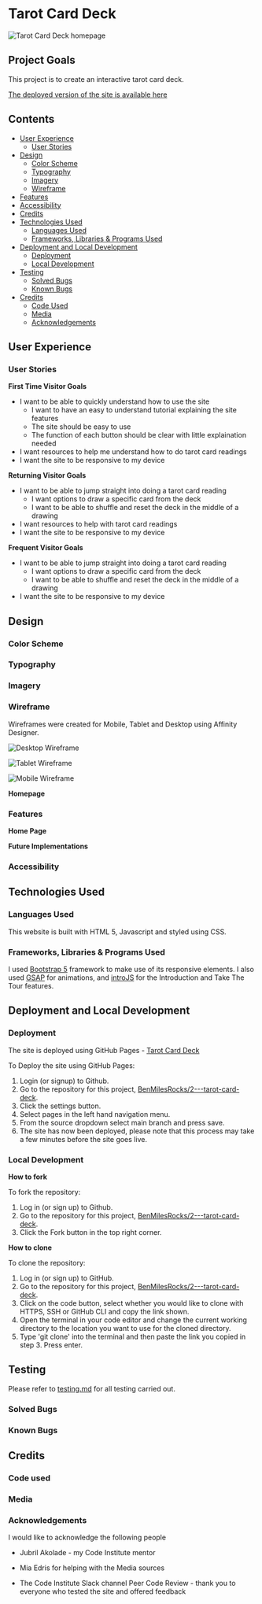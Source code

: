 # Tarot Card Deck

![Tarot Card Deck homepage](/assets/documentation/pages/main-page.png)

## Project Goals

This project is to create an interactive tarot card deck.

[The deployed version of the site is available here](https://benmilesrocks.github.io/2---Tarot-Card-Deck/)



## Contents

* [User Experience](#user-experience)
    - [User Stories](#user-stories)
* [Design](#design)
    - [Color Scheme](#color-scheme)
    - [Typography](#typography)
    - [Imagery](#imagery)
    - [Wireframe](#wireframe#)
* [Features](#features)
* [Accessibility](#accessibility)
* [Credits](#credits)
* [Technologies Used](#technologies-used)
    - [Languages Used](#languages-used)
    - [Frameworks, Libraries & Programs Used](#frameworks-libraries--programs-used)
* [Deployment and Local Development](#deployment-and-local-development)
    - [Deployment](#deployment)
    - [Local Development](#local-development)
* [Testing](#testing)
    - [Solved Bugs](#solved-bugs)
    - [Known Bugs](#known-bugs)
* [Credits](#credits)
    - [Code Used](#code-used)
    - [Media](#media)
    - [Acknowledgements](#acknowledgements)


## User Experience


### User Stories


**First Time Visitor Goals**

* I want to be able to quickly understand how to use the site
    - I want to have an easy to understand tutorial explaining the site features
    - The site should be easy to use
    - The function of each button should be clear with little explaination needed
* I want resources to help me understand how to do tarot card readings
* I want the site to be responsive to my device

**Returning Visitor Goals**

* I want to be able to jump straight into doing a tarot card reading
    - I want options to draw a specific card from the deck
    - I want to be able to shuffle and reset the deck in the middle of a drawing
* I want resources to help with tarot card readings
* I want the site to be responsive to my device

**Frequent Visitor Goals**

* I want to be able to jump straight into doing a tarot card reading
    - I want options to draw a specific card from the deck
    - I want to be able to shuffle and reset the deck in the middle of a drawing
* I want the site to be responsive to my device

## Design

### Color Scheme

### Typography

### Imagery

### Wireframe

Wireframes were created for Mobile, Tablet and Desktop using Affinity Designer.

![Desktop Wireframe](/assets/documentation/wireframe/laptop-wireframe.jpg)

![Tablet Wireframe](/assets/documentation/wireframe/tablet-wireframe.jpg)

![Mobile Wireframe](/assets/documentation/wireframe/mobile-wireframe.jpg)

**Homepage**

### Features

**Home Page**

**Future Implementations**

### Accessibility

## Technologies Used

### Languages Used

This website is built with HTML 5, Javascript and styled using CSS.

### Frameworks, Libraries & Programs Used

I used [Bootstrap 5](https://getbootstrap.com/) framework to make use of its responsive elements. I also used [GSAP](https://gsap.com/core/) for animations, and [introJS](https://introjs.com/) 
for the Introduction and Take The Tour features.

## Deployment and Local Development

### Deployment

The site is deployed using GitHub Pages - [Tarot Card Deck](https://github.com/BenMilesRocks/2---Tarot-Card-Deck)

To Deploy the site using GitHub Pages:

1. Login (or signup) to Github.
2. Go to the repository for this project, [BenMilesRocks/2---tarot-card-deck](https://github.com/BenMilesRocks/2---Tarot-Card-Deck).
3. Click the settings button.
4. Select pages in the left hand navigation menu.
5. From the source dropdown select main branch and press save.
6. The site has now been deployed, please note that this process may take a few minutes before the site goes live.

### Local Development

**How to fork**

To fork the repository:

1. Log in (or sign up) to Github.
2. Go to the repository for this project, [BenMilesRocks/2---tarot-card-deck](https://github.com/BenMilesRocks/2---Tarot-Card-Deck).
3. Click the Fork button in the top right corner.

**How to clone**

To clone the repository:

1. Log in (or sign up) to GitHub.
2. Go to the repository for this project, [BenMilesRocks/2---tarot-card-deck](https://github.com/BenMilesRocks/2---Tarot-Card-Deck).
3. Click on the code button, select whether you would like to clone with HTTPS, SSH or GitHub CLI and copy the link shown.
4. Open the terminal in your code editor and change the current working directory to the location you want to use for the cloned directory.
5. Type 'git clone' into the terminal and then paste the link you copied in step 3. Press enter.

## Testing

Please refer to [testing.md](/testing.md) for all testing carried out.

### Solved Bugs

### Known Bugs

## Credits

### Code used

### Media

### Acknowledgements

I would like to acknowledge the following people

- Jubril Akolade - my Code Institute mentor

- Mia Edris for helping with the Media sources

- The Code Institute Slack channel Peer Code Review - thank you to everyone who tested the site and offered feedback